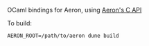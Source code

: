 OCaml bindings for Aeron, using [Aeron's C
API](https://github.com/real-logic/aeron/blob/master/aeron-client/src/main/c/aeronc.h)

To build:
```
AERON_ROOT=/path/to/aeron dune build
```
